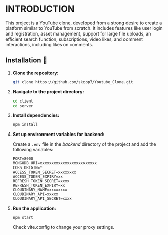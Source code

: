 # INTRODUCTION

This project is a YouTube clone, developed from a strong desire to create a platform similar to YouTube from scratch. It includes features like user login and registration, asset management, support for large file uploads, an efficient search function, subscriptions, video likes, and comment interactions, including likes on comments.

## Installation 🚀

1. **Clone the repository:**

   ```bash
   git clone https://github.com/skoop7/Youtube_Clone.git
   ```

2. **Navigate to the project directory:**

   ```bash
   cd client
   cd server
   ```

3. **Install dependencies:**

   ```bash
   npm install
   ```

4. **Set up environment variables for backend:**

   Create a `.env` file in the _backend_ directory of the project and add the following variables:

   ```env
   PORT=8000
   MONGODB_URI=xxxxxxxxxxxxxxxxxxxxxxxxx
   CORS_ORIGIN=*
   ACCESS_TOKEN_SECRET=xxxxxxxx
   ACCESS_TOKEN_EXPIRY=xx
   REFRESH_TOKEN_SECRET=xxxx
   REFRESH_TOKEN_EXPIRY=xx
   CLOUDINARY_NAME=xxxxxxxx
   CLOUDINARY_API=xxxxx
   CLOUDINARY_API_SECRET=xxxx
   ```

5. **Run the application:**

   ```bash
   npm start
   ```

   Check vite.config to change your proxy settings.
